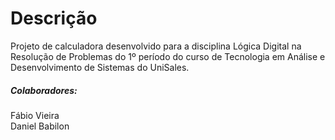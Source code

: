 # Descrição

Projeto de calculadora desenvolvido para a disciplina Lógica Digital na Resolução de Problemas do 1º período do curso de Tecnologia em Análise e Desenvolvimento de Sistemas do UniSales.

##### Colaboradores:

Fábio Vieira\
Daniel Babilon 
